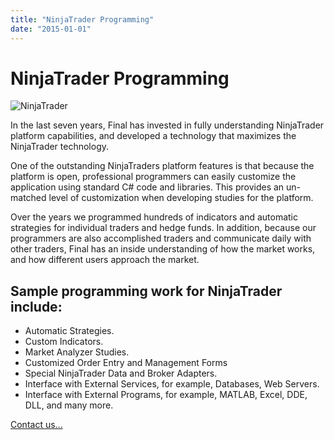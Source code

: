 ```yaml
---
title: "NinjaTrader Programming"
date: "2015-01-01"
---
```

# NinjaTrader Programming


![NinjaTrader](./services/ninjatrader_logo.png)

In the last seven years, Final has invested in fully understanding NinjaTrader platform capabilities, and developed a technology that maximizes the NinjaTrader technology.

One of the outstanding NinjaTraders platform features is that because the platform is open, professional programmers can easily customize the application using standard C# code and libraries. This provides an un-matched level of customization when developing studies for the platform.

Over the years we programmed hundreds of indicators and automatic strategies for individual traders and hedge funds. In addition, because our programmers are also accomplished traders and communicate daily with other traders, Final has an inside understanding of how the market works, and how different users approach the market.

## Sample programming work for NinjaTrader include:

* Automatic Strategies.
* Custom Indicators.
* Market Analyzer Studies.
* Customized Order Entry and Management Forms
* Special NinjaTrader Data and Broker Adapters.
* Interface with External Services, for example, Databases, Web Servers.
* Interface with External Programs, for example, MATLAB, Excel, DDE, DLL, and many more.

[Contact us...](/contact/)
